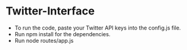 # Twitter-Interface

* To run the code, paste your Twitter API keys into the config.js file.
* Run npm install for the dependencies.
* Run node routes/app.js
